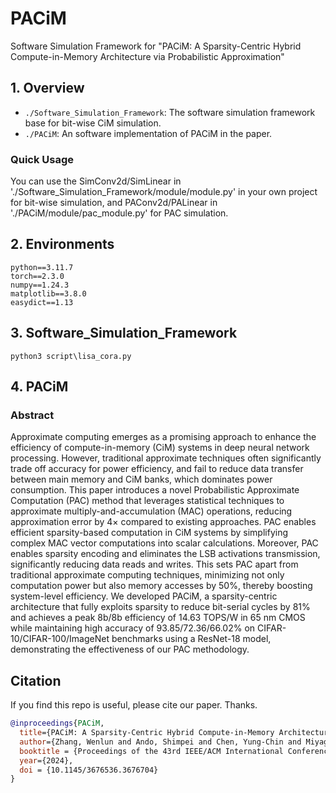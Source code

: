 # PACiM
Software Simulation Framework for "PACiM: A Sparsity-Centric Hybrid Compute-in-Memory Architecture via Probabilistic Approximation"

## 1. Overview

* `./Software_Simulation_Framework`: The software simulation framework base for bit-wise CiM simulation.
* `./PACiM`: An software implementation of PACiM in the paper.

### Quick Usage

You can use the SimConv2d/SimLinear in './Software_Simulation_Framework/module/module.py' in your own project for bit-wise simulation, and PAConv2d/PALinear in './PACiM/module/pac_module.py' for PAC simulation.

## 2. Environments

```
python==3.11.7
torch==2.3.0
numpy==1.24.3
matplotlib==3.8.0
easydict==1.13
```

## 3. Software_Simulation_Framework

```
python3 script\lisa_cora.py
```

## 4. PACiM

### Abstract

Approximate computing emerges as a promising approach to enhance the efficiency of compute-in-memory (CiM) systems in deep neural network processing. However, traditional approximate techniques often significantly trade off accuracy for power efficiency, and fail to reduce data transfer between main memory and CiM banks, which dominates power consumption. This paper introduces a novel Probabilistic Approximate Computation (PAC) method that leverages statistical techniques to approximate multiply-and-accumulation (MAC) operations, reducing approximation error by $4\times$ compared to existing approaches. PAC enables efficient sparsity-based computation in CiM systems by simplifying complex MAC vector computations into scalar calculations. Moreover, PAC enables sparsity encoding and eliminates the LSB activations transmission, significantly reducing data reads and writes. This sets PAC apart from traditional approximate computing techniques, minimizing not only computation power but also memory accesses by 50\%, thereby boosting system-level efficiency. We developed PACiM, a sparsity-centric architecture that fully exploits sparsity to reduce bit-serial cycles by 81\% and achieves a peak 8b/8b efficiency of 14.63 TOPS/W in 65 nm CMOS while maintaining high accuracy of 93.85/72.36/66.02\% on CIFAR-10/CIFAR-100/ImageNet benchmarks using a ResNet-18 model, demonstrating the effectiveness of our PAC methodology.

## Citation

If you find this repo is useful, please cite our paper. Thanks.

```bibtex
@inproceedings{PACiM,
  title={PACiM: A Sparsity-Centric Hybrid Compute-in-Memory Architecture via Probabilistic Approximation},
  author={Zhang, Wenlun and Ando, Shimpei and Chen, Yung-Chin and Miyagi, Satomi and Takamaeda-Yamazaki, Shinya and Yoshioka, Kentaro},
  booktitle = {Proceedings of the 43rd IEEE/ACM International Conference on Computer-Aided Design},
  year={2024},
  doi = {10.1145/3676536.3676704}
}
